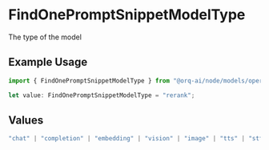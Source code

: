 # FindOnePromptSnippetModelType

The type of the model

## Example Usage

```typescript
import { FindOnePromptSnippetModelType } from "@orq-ai/node/models/operations";

let value: FindOnePromptSnippetModelType = "rerank";
```

## Values

```typescript
"chat" | "completion" | "embedding" | "vision" | "image" | "tts" | "stt" | "rerank" | "moderations"
```